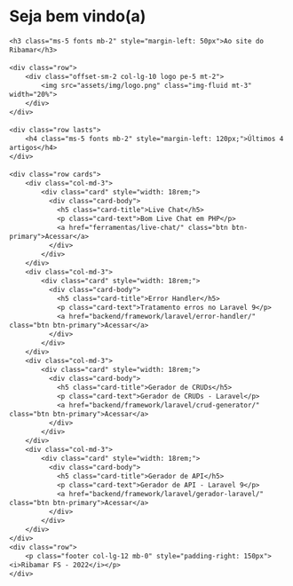 <div class="container">
    <h1 class="display-6 fonts mb-2"> Seja bem vindo(a)</h1>

    <h3 class="ms-5 fonts mb-2" style="margin-left: 50px">Ao site do Ribamar</h3>

    <div class="row">
        <div class="offset-sm-2 col-lg-10 logo pe-5 mt-2">
            <img src="assets/img/logo.png" class="img-fluid mt-3" width="20%">
        </div>
    </div>

    <div class="row lasts">
        <h4 class="ms-5 fonts mb-2" style="margin-left: 120px;">Últimos 4 artigos</h4>
    </div>

    <div class="row cards">
        <div class="col-md-3">
            <div class="card" style="width: 18rem;">
              <div class="card-body">
                <h5 class="card-title">Live Chat</h5>
                <p class="card-text">Bom Live Chat em PHP</p>
                <a href="ferramentas/live-chat/" class="btn btn-primary">Acessar</a>
              </div>
            </div>
        </div>
        <div class="col-md-3">
            <div class="card" style="width: 18rem;">
              <div class="card-body">
                <h5 class="card-title">Error Handler</h5>
                <p class="card-text">Tratamento erros no Laravel 9</p>
                <a href="backend/framework/laravel/error-handler/" class="btn btn-primary">Acessar</a>
              </div>
            </div>
        </div>
        <div class="col-md-3">
            <div class="card" style="width: 18rem;">
              <div class="card-body">
                <h5 class="card-title">Gerador de CRUDs</h5>
                <p class="card-text">Gerador de CRUDs - Laravel</p>
                <a href="backend/framework/laravel/crud-generator/" class="btn btn-primary">Acessar</a>
              </div>
            </div>
        </div>
        <div class="col-md-3">
            <div class="card" style="width: 18rem;">
              <div class="card-body">
                <h5 class="card-title">Gerador de API</h5>
                <p class="card-text">Gerador de API - Laravel 9</p>
                <a href="backend/framework/laravel/gerador-laravel/" class="btn btn-primary">Acessar</a>
              </div>
            </div>
        </div>
    </div> 
    <div class="row">
        <p class="footer col-lg-12 mb-0" style="padding-right: 150px"><i>Ribamar FS - 2022</i></p>
    </div>
</div>


